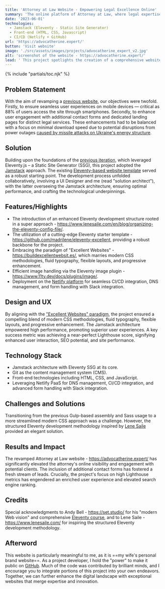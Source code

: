 ```yaml
---
title: 'Attorney at Law Website - Empowering Legal Excellence Online'
summary: 'The online platform of Attorney at Law, where legal expertise meets the digital world.'
date: '2023-06-01'
technologies:
  - Jamstack (Eleventy - Static Site Generator)
  - Front-end (HTML, CSS, Javascript)
  - CI/CD (Netlify + GitHub)
url: 'https://advocatherine.expert/'
button: 'Visit website'
image: './src/assets/images/projects/advocatherine_expert_v2.jpg'
alt: 'screenshot of the website - https://advocatherine.expert/'
lead: ' This project spotlights the creation of a comprehensive website tailored to establish a commanding online presence, promote legal services, and share insightful perspectives through a dedicated blog.'
---
```


{% include "partials/toc.njk" %}

## Problem Statement

With the aim of revamping a [previous website](https://github.com/pancheliuga/advocatherine.expert), our objectives were twofold. Firstly, to ensure seamless user experiences on mobile devices — critical as 88% of users access the site through smartphones. Secondly, to enhance user engagement with additional contact forms and dedicated landing pages for distinct legal services. These enhancements had to be balanced with a focus on minimal download speed due to potential disruptions from power outages [caused by missile attacks on Ukraine's energy structure](<https://en.wikipedia.org/wiki/Russian_strikes_against_Ukrainian_infrastructure_(2022%E2%80%93present)>).

## Solution

Building upon the foundations of the [previous iteration](http://web.archive.org/web/20230328232917/https://advocatherine.expert/), which leveraged Eleventy.js – a Static Site Generator (SSG), this project adopted the [Jamstack](https://en.wikipedia.org/wiki/Jamstack) approach. The existing [Eleventy-based website template](https://github.com/madrilene/eleventy-excellent) served as a robust starting point. The development process unfolded collaboratively, involving a UI Designer and me (read "solution architect"), with the latter overseeing the Jamstack architecture, ensuring optimal performance, and crafting the technological underpinnings.

## Features/Highlights

- The introduction of an enhanced Eleventy development structure rooted in a super approach - https://www.lenesaile.com/en/blog/organizing-the-eleventy-config-file/.
- The utilization of a cutting-edge Eleventy starter template - https://github.com/madrilene/eleventy-excellent, providing a robust backbone for the project.
- Embracing the paradigm of "Excellent Websites" - https://buildexcellentwebsit.es/, which marries modern CSS methodologies, fluid typography, flexible layouts, and progressive enhancement.
- Efficient image handling via the Eleventy image plugin - https://www.11ty.dev/docs/plugins/image/.
- Deployment on the [Netlify platform](https://www.netlify.com/) for seamless CI/CD integration, DNS management, and form handling with Slack integration.

## Design and UX

By aligning with the ["Excellent Websites" paradigm](https://buildexcellentwebsit.es/), the project ensured a compelling blend of modern CSS methodologies, fluid typography, flexible layouts, and progressive enhancement. The Jamstack architecture empowered high performance, promoting superior user experiences. A key success metric was achieving a near-perfect Lighthouse score, signifying enhanced user interaction, SEO potential, and site performance.

## Technology Stack

- Jamstack architecture with Eleventy SSG at its core.
- Git as the content management system (CMS).
- Front-end technologies including HTML, CSS, and JavaScript.
- Leveraging Netlify PaaS for DNS management, CI/CD integration, and advanced form handling with Slack integration.

## Challenges and Solutions

Transitioning from the previous Gulp-based assembly and Sass usage to a more streamlined modern CSS approach was a challenge. However, the structured Eleventy development methodology inspired by [Lene Saile](https://www.lenesaile.com/) provided an elegant solution.

## Results and Impact

The revamped Attorney at Law website - https://advocatherine.expert/ has significantly elevated the attorney's online visibility and engagement with potential clients. The inclusion of additional contact forms has fostered a fresh stream of leads. Crucially, the project's focus on high Lighthouse metrics has engendered an enriched user experience and elevated search engine ranking.

## Credits

Special acknowledgments to Andy Bell - https://set.studio/ for his "modern Web vision" and comprehensive [Eleventy course](https://learneleventyfromscratch.com/), and to Lene Saile - https://www.lenesaile.com/ for inspiring the structured Eleventy development methodology.

## Afterword

This website is particularly meaningful to me, as it is ==my wife's personal brand website==. As a project developer, I hold the "power" to make it public on [GitHub](https://github.com/pancheliuga/advocatherine.expert_v2). Much of the code was contributed by brilliant minds, and I encourage you to integrate portions of this project into your own endeavors. Together, we can further enhance the digital landscape with exceptional websites that merge expertise and innovation.
